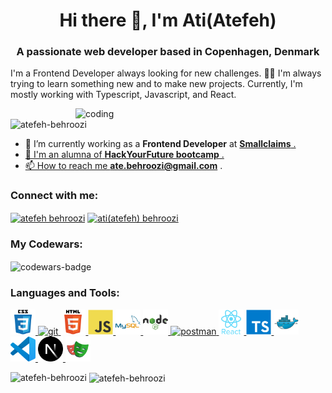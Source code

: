 <h1 align="center">Hi there 👋, I'm Ati(Atefeh)</h1>
<h3 align="center">A passionate web developer based in Copenhagen, Denmark</h3>
<p>I'm a Frontend Developer always looking for new challenges. 🐱‍💻 I'm always trying to learn something new and to make new projects. Currently, I'm mostly working with Typescript, Javascript, and React.</p>
<img align="right" alt="coding" width="400" src="https://tse4.mm.bing.net/th?id=OIP.uGIdIh7Um_O_Cry35-_uhwHaFj&pid=Api&P=0&h=180">



<p align="left"> <img src="https://komarev.com/ghpvc/?username=atefeh-behroozi&label=Profile%20views&color=0e75b6&style=flat" alt="atefeh-behroozi" /> </p>



- 🌱 I’m currently working as a **Frontend Developer** at <a href="https://www.smallclaims.ai/">**Smallclaims** .
- 🤝 I'm an alumna of<a href="https://www.hackyourfuture.dk/"> **HackYourFuture bootcamp** .
- 📫 How to reach me **ate.behroozi@gmail.com** .

  

<h3 align="left">Connect with me:</h3>
<p align="left">
<a href="https://codepen.io/atefeh behroozi" target="blank"><img align="center" src="https://raw.githubusercontent.com/rahuldkjain/github-profile-readme-generator/master/src/images/icons/Social/codepen.svg" alt="atefeh behroozi" height="30" width="40" /></a>
<a href="https://linkedin.com/in/ati(atefeh) behroozi" target="blank"><img align="center" src="https://raw.githubusercontent.com/rahuldkjain/github-profile-readme-generator/master/src/images/icons/Social/linked-in-alt.svg" alt="ati(atefeh) behroozi" height="30" width="40" /></a>
</p>



<h3>My Codewars:</h3>
<img align="center" src="https://www.codewars.com/users/Atefeh-Behroozi/badges/micro" alt="codewars-badge" />
<h3 align="left">Languages and Tools:</h3>
<p align="left"> <a href="https://www.w3schools.com/css/" target="_blank" rel="noreferrer"> <img src="https://raw.githubusercontent.com/devicons/devicon/master/icons/css3/css3-original-wordmark.svg" alt="css3" width="40" height="40"/> </a> <a href="https://git-scm.com/" target="_blank" rel="noreferrer"> <img src="https://www.vectorlogo.zone/logos/git-scm/git-scm-icon.svg" alt="git" width="40" height="40"/> </a> <a href="https://www.w3.org/html/" target="_blank" rel="noreferrer"> <img src="https://raw.githubusercontent.com/devicons/devicon/master/icons/html5/html5-original-wordmark.svg" alt="html5" width="40" height="40"/> </a> <a href="https://developer.mozilla.org/en-US/docs/Web/JavaScript" target="_blank" rel="noreferrer"> <img src="https://raw.githubusercontent.com/devicons/devicon/master/icons/javascript/javascript-original.svg" alt="javascript" width="40" height="40"/> </a> <a href="https://www.mysql.com/" target="_blank" rel="noreferrer"> <img src="https://raw.githubusercontent.com/devicons/devicon/master/icons/mysql/mysql-original-wordmark.svg" alt="mysql" width="40" height="40"/> </a> <a href="https://nodejs.org" target="_blank" rel="noreferrer"> <img src="https://raw.githubusercontent.com/devicons/devicon/master/icons/nodejs/nodejs-original-wordmark.svg" alt="nodejs" width="40" height="40"/> </a> <a href="https://postman.com" target="_blank" rel="noreferrer"> <img src="https://www.vectorlogo.zone/logos/getpostman/getpostman-icon.svg" alt="postman" width="40" height="40"/> </a> <a href="https://reactjs.org/" target="_blank" rel="noreferrer"> <img src="https://raw.githubusercontent.com/devicons/devicon/master/icons/react/react-original-wordmark.svg" alt="react" width="40" height="40"/> </a> <a href="https://www.typescriptlang.org/" target="_blank" rel="noreferrer"> <img src="https://raw.githubusercontent.com/devicons/devicon/master/icons/typescript/typescript-original.svg" alt="typescript" width="40" height="40"/> </a> <a href="https://www.docker.com/" target="_blank" rel="noreferrer"> <img src="https://raw.githubusercontent.com/devicons/devicon/master/icons/docker/docker-original.svg" alt="docker" width="40" height="40"/> </a> <a href="https://code.visualstudio.com/" target="_blank" rel="noreferrer"> <img src="https://raw.githubusercontent.com/devicons/devicon/master/icons/vscode/vscode-original.svg" alt="vscode" width="40" height="40"/> </a> <a href="https://nextjs.org/" target="_blank" rel="noreferrer"> <img src="https://raw.githubusercontent.com/devicons/devicon/master/icons/nextjs/nextjs-original.svg" alt="nextjs" width="40" height="40"/> </a> <a href="https://playwright.dev/" target="_blank" rel="noreferrer"> <img src="https://raw.githubusercontent.com/devicons/devicon/master/icons/playwright/playwright-original.svg" alt="playwright" width="40" height="40"/> </a></p>


<p><img align="left" src="https://github-readme-stats.vercel.app/api/top-langs?username=atefeh-behroozi&show_icons=true&locale=en&layout=compact" alt="atefeh-behroozi" /></p>


<p>&nbsp;<img align="center" src="https://github-readme-stats.vercel.app/api?username=atefeh-behroozi&show_icons=true&locale=en" alt="atefeh-behroozi" /></p>

